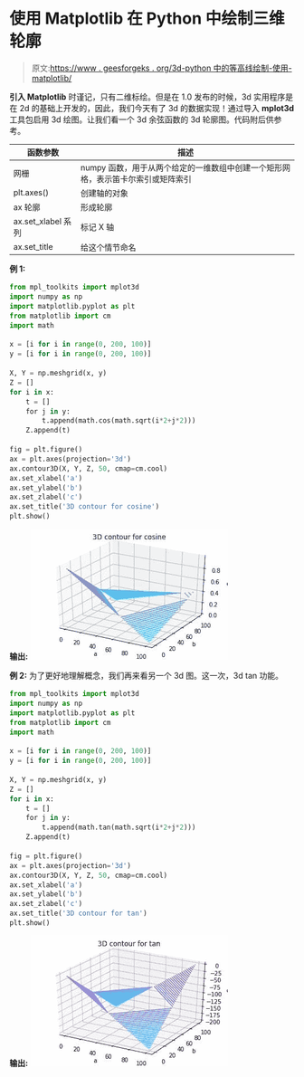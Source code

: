 # 使用 Matplotlib 在 Python 中绘制三维轮廓

> 原文:[https://www . geesforgeks . org/3d-python 中的等高线绘制-使用-matplotlib/](https://www.geeksforgeeks.org/3d-contour-plotting-in-python-using-matplotlib/)

**引入 Matplotlib** 时谨记，只有二维标绘。但是在 1.0 发布的时候，3d 实用程序是在 2d 的基础上开发的，因此，我们今天有了 3d 的数据实现！通过导入 **mplot3d** 工具包启用 3d 绘图。让我们看一个 3d 余弦函数的 3d 轮廓图。代码附后供参考。

| 函数参数 | 描述 |
| --- | --- |
| 网栅 | numpy 函数，用于从两个给定的一维数组中创建一个矩形网格，表示笛卡尔索引或矩阵索引 |
| plt.axes() | 创建轴的对象 |
| ax 轮廓 | 形成轮廓 |
| ax.set_xlabel 系列 | 标记 X 轴 |
| ax.set_title | 给这个情节命名 |

**例 1:**

```py
from mpl_toolkits import mplot3d
import numpy as np
import matplotlib.pyplot as plt
from matplotlib import cm
import math

x = [i for i in range(0, 200, 100)]
y = [i for i in range(0, 200, 100)]

X, Y = np.meshgrid(x, y)
Z = []
for i in x:
    t = []
    for j in y:
        t.append(math.cos(math.sqrt(i*2+j*2)))
    Z.append(t)

fig = plt.figure()
ax = plt.axes(projection='3d')
ax.contour3D(X, Y, Z, 50, cmap=cm.cool)
ax.set_xlabel('a')
ax.set_ylabel('b')
ax.set_zlabel('c')
ax.set_title('3D contour for cosine')
plt.show()
```

**输出:**
![3D Contour Plotting ](img/99c1c377fc6477ac11bf9b439c885ad9.png)

**例 2:** 为了更好地理解概念，我们再来看另一个 3d 图。这一次，3d tan 功能。

```py
from mpl_toolkits import mplot3d
import numpy as np
import matplotlib.pyplot as plt
from matplotlib import cm
import math

x = [i for i in range(0, 200, 100)]
y = [i for i in range(0, 200, 100)]

X, Y = np.meshgrid(x, y)
Z = []
for i in x:
    t = []
    for j in y:
        t.append(math.tan(math.sqrt(i*2+j*2)))
    Z.append(t)

fig = plt.figure()
ax = plt.axes(projection='3d')
ax.contour3D(X, Y, Z, 50, cmap=cm.cool)
ax.set_xlabel('a')
ax.set_ylabel('b')
ax.set_zlabel('c')
ax.set_title('3D contour for tan')
plt.show()
```

**输出:**
![3D Contour Plotting ](img/fbe34d0f712edfcce1d490a73c942fd6.png)